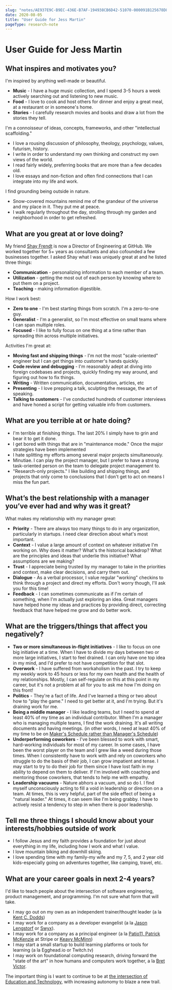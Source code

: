 ```yaml
---
slug: "notes/AE937E9C-B9EC-436E-B7AF-194938CB6D42-51070-000091B125678D86"
date: 2020-08-05
title: "User Guide for Jess Martin"
pageType: research-note
---
```

# User Guide for Jess Martin
## What inspires and motivates you?
I'm inspired by anything well-made or beautiful.
- **Music** - I have a huge music collection, and I spend 3-5 hours a week actively searching out and listening to new music.
- **Food** - I love to cook and host others for dinner and enjoy a great meal, at a restaurant or in someone's home.
- **Stories** - I carefully research movies and books and draw a lot from the stories they tell.

I'm a connoisseur of ideas, concepts, frameworks, and other "intellectual scaffolding."
- I love a rousing discussion of philosophy, theology, psychology, values, futurism, history.
- I write in order to understand my own thinking and construct my own views of the world.
- I read fairly widely, preferring books that are more than a few decades old.
- I love essays and non-fiction and often find connections that I can integrate into my life and work.

I find grounding being outside in nature.
- Snow-covered mountains remind me of the grandeur of the universe and my place in it. They put me at peace.
- I walk regularly throughout the day, strolling through my garden and neighborhood in order to get refreshed.

## What are you great at or love doing?
My friend [Shay Frendt](http://shayfrendt.com/) is now a Director of Engineering at GitHub. We worked together for 5+ years as consultants and also cofounded a few businesses together. I asked Shay what I was uniquely great at and he listed three things:
- **Communication** - personalizing information to each member of a team.
- **Utilization** - getting the most out of each person by knowing where to put them on a project.
- **Teaching** - making information digestible.

How I work best:
- **Zero to one** - I'm best starting things from scratch. I'm a zero-to-one guy.
- **Generalist** - I'm a generalist, so I'm most effective on small teams where I can span multiple roles.
- **Focused** - I like to fully focus on one thing at a time rather than spreading thin across multiple initiatives.

Activities I'm great at:
- **Moving fast and shipping things** - I'm not the most "scale-oriented" engineer but I can get things into customer's hands quickly.
- **Code review and debugging** - I'm reasonably adept at diving into foreign codebases and projects, quickly finding my way around, and figuring out how to fix things.
- **Writing** - Written communication, documentation, articles, etc
- **Presenting** - I love prepping a talk, sculpting the message, the art of speaking.
- **Talking to customers** - I've conducted hundreds of customer interviews and have honed a script for getting valuable info from customers.

## What are you terrible at or hate doing?
- I'm terrible at finishing things. The last 20% I simply have to grin and bear it to get it done.
- I get bored with things that are in "maintenance mode." Once the major strategies have been implemented 
- I hate splitting my efforts among several major projects simultaneously.
- Minutiae. I can play the project manager, but I prefer to have a strong task-oriented person on the team to delegate project management to.
- "Research-only projects." I like building and shipping things, and projects that only come to conclusions that I don't get to act on means I miss the fun part.

## What’s the best relationship with a manager you’ve ever had and why was it great?
What makes my relationship with my manager great:
- **Priority** - There are always too many things to do in any organization, particularly in startups. I need clear direction about what's most important.
- **Context** - I value a large amount of context on whatever initiative I'm working on. Why does it matter? What's the historical backdrop? What are the principles and ideas that underlie this initiative? What assumptions are we making?
- **Trust** - I appreciate being trusted by my manager to take in the priorities and context, make clear decisions, and carry them out.
- **Dialogue** - As a verbal processor, I value regular "working" checkins to think through a project and direct my efforts. Don't worry though, I'll ask you for this time!
- **Feedback** - I can sometimes communicate as if I'm certain of something, when I'm actually just exploring an idea. Great managers have helped hone my ideas and practices by providing direct, correcting feedback that have helped me grow and do better work.

## What are the triggers/things that affect you negatively?
- **Two or more simultaneous in-flight initiatives** - I like to focus on one big initiative at a time. When I have to divide my days between two or more large initiatives, I start to feel drained. I can only have one top idea in my mind, and I'd prefer to not have competition for that slot.
- **Overwork** - I have suffered from workaholism in the past. I try to keep my weekly work to 45 hours or less for my own health and the health of my relationships. Mostly, I can self-regulate on this at this point in my career, but it's not a problem at all for you to ask me how I'm doing on this front!
- **Politics** - They're a fact of life. And I've learned a thing or two about how to "play the game." I need to get better at it, and I'm trying. But it's draining work for me.
- **Being a middle manager** - I like leading teams, but I need to spend at least 40% of my time as an individual contributor. When I'm a manager who is managing multiple teams, I find the work draining. It's all writing documents and having meetings. (in other words, I need at least 40% of my time to be on [Maker's Schedule rather than Manager's Schedule](http://www.paulgraham.com/makersschedule.html))
- **Underperforming coworkers** - I've been blessed to work with smart, hard-working individuals for most of my career. In some cases, I have been the worst player on the team and I grew like a weed during those times. When I consistently have to work with and rely on coworkers who struggle to do the basis of their job, I can grow impatient and tense. I may start to try to do their job for them since I have lost faith in my ability to depend on them to deliver. If I'm involved with coaching and mentoring those coworkers, that tends to help me with empathy.
- **Leadership vacuums** - Nature abhors a vacuum, and so do I. I find myself unconsciously acting to fill a void in leadership or direction on a team. At times, this is very helpful, part of the side effect of being a "natural leader." At times, it can seem like I'm being grabby. I have to actively resist a tendency to step in when there is poor leadership.

## Tell me three things I should know about your interests/hobbies outside of work 
- I follow Jesus and my faith provides a foundation for just about everything in my life, including how I work and what I value.
- I love mountain biking and downhill skiing.
- I love spending time with my family-my wife and my 7, 5, and 2 year old kids-especially going on adventures together, like camping, travel, etc.

## What are your career goals in next 2-4 years?
I'd like to teach people about the intersection of software engineering, product management, and programming. I'm not sure what form that will take.
- I may go out on my own as an independent trainer/thought leader (a la [Kent C. Dodds](https://kentcdodds.com/))
- I may work for a company as a developer evangelist (a la [Jason Lengstorf](https://lengstorf.com/) or [Swyx](https://swyx.io/)).
- I may work for a company as a principal engineer (a la [Patio11, Patrick McKenzie](https://www.kalzumeus.com/) at Stripe or [Keavy McMinn](https://keavy.com/work/thriving-on-the-technical-leadership-path/)) 
- I may start a small startup to build learning platforms or tools for learning (a la Egghead.io or Twitch.tv)
- I may work on foundational computing research, driving forward the "state of the art" in how humans and computers work together, a la [Bret Victor](https://worrydream.com).

The important thing is I want to continue to be at [the intersection of Education and Technology](/notes/1D39A806-C1F0-4676-ACEF-AEDB180685E2-392-000001A4BBA630B5), with increasing autonomy to blaze a new trail.
